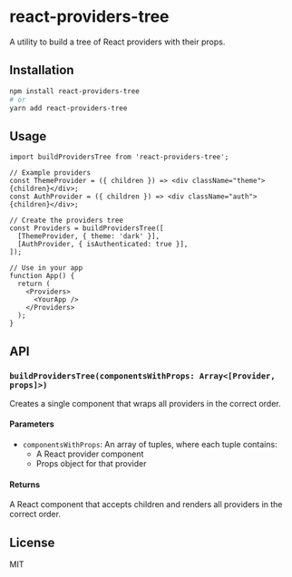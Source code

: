 # react-providers-tree

A utility to build a tree of React providers with their props.

## Installation

```bash
npm install react-providers-tree
# or
yarn add react-providers-tree
```

## Usage

```tsx
import buildProvidersTree from 'react-providers-tree';

// Example providers
const ThemeProvider = ({ children }) => <div className="theme">{children}</div>;
const AuthProvider = ({ children }) => <div className="auth">{children}</div>;

// Create the providers tree
const Providers = buildProvidersTree([
  [ThemeProvider, { theme: 'dark' }],
  [AuthProvider, { isAuthenticated: true }],
]);

// Use in your app
function App() {
  return (
    <Providers>
      <YourApp />
    </Providers>
  );
}
```

## API

### `buildProvidersTree(componentsWithProps: Array<[Provider, props]>)`

Creates a single component that wraps all providers in the correct order.

#### Parameters

- `componentsWithProps`: An array of tuples, where each tuple contains:
  - A React provider component
  - Props object for that provider

#### Returns

A React component that accepts children and renders all providers in the correct order.

## License

MIT 